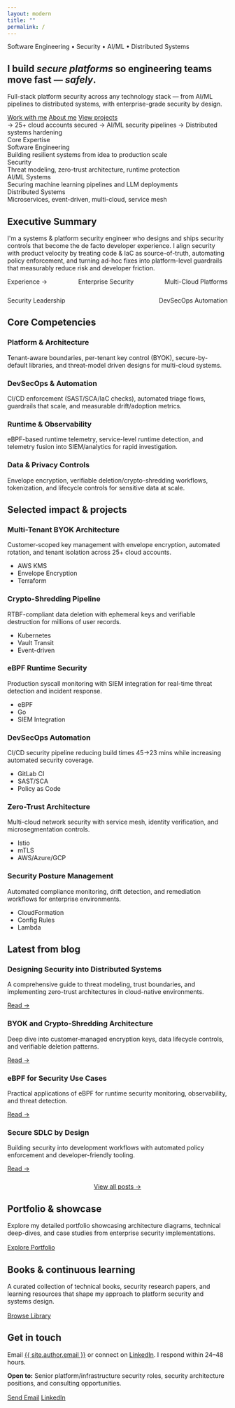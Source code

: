 ```yaml
---
layout: modern
title: ""
permalink: /
---
```


<!-- HERO -->
<section class="hero-improved">
  <div class="hero-content">
    <span class="pill mono">Software Engineering • Security • AI/ML • Distributed Systems</span>
    <h1 class="h1">I build <em>secure platforms</em> so engineering teams move fast — <em>safely</em>.</h1>
    <p class="lead">Full-stack platform security across any technology stack — from AI/ML pipelines to distributed systems, with enterprise-grade security by design.</p>
    <div class="cta">
      <a class="btn primary" href="#contact">Work with me</a>
      <a class="btn" href="/about/">About me</a>
      <a class="btn" href="#work">View projects</a>
    </div>
    <div class="statbar">
      <span class="chip">→ 25+ cloud accounts secured</span>
      <span class="chip">→ AI/ML security pipelines</span>
      <span class="chip">→ Distributed systems hardening</span>
    </div>
  </div>
  <div class="hero-expertise">
    <div class="badge">Core Expertise</div>
    <div class="expertise-grid">
      <div class="expertise-card">
        <div class="kpi">Software Engineering</div>
        <div class="muted">Building resilient systems from idea to production scale</div>
      </div>
      <div class="expertise-card">
        <div class="kpi">Security</div>
        <div class="muted">Threat modeling, zero-trust architecture, runtime protection</div>
      </div>
      <div class="expertise-card">
        <div class="kpi">AI/ML Systems</div>
        <div class="muted">Securing machine learning pipelines and LLM deployments</div>
      </div>
      <div class="expertise-card">
        <div class="kpi">Distributed Systems</div>
        <div class="muted">Microservices, event-driven, multi-cloud, service mesh</div>
      </div>
    </div>
  </div>
</section>

<!-- EXECUTIVE SUMMARY -->
<section>
  <h2>Executive Summary</h2>
  <div class="card">
    <div class="inner">
      <p>I'm a systems & platform security engineer who designs and ships security controls that become the de facto developer experience. I align security with product velocity by treating code & IaC as source-of-truth, automating policy enforcement, and turning ad-hoc fixes into platform-level guardrails that measurably reduce risk and developer friction.</p>
    </div>
  </div>
</section>

<!-- TRUST STRIP -->
<section aria-label="experience">
  <div class="card">
    <div class="inner" style="display:flex; gap:26px; flex-wrap:wrap; align-items:center; justify-content:space-between">
      <span class="mono" style="color:var(--muted)">Experience →</span>
      <span class="badge">Enterprise Security</span>
      <span class="badge">Multi-Cloud Platforms</span>
      <span class="badge">Security Leadership</span>
      <span class="badge">DevSecOps Automation</span>
    </div>
  </div>
</section>

<!-- CORE COMPETENCIES -->
<section>
  <h2>Core Competencies</h2>
  <div class="grid cols-2">
    <article class="card">
      <div class="inner">
        <h3>Platform & Architecture</h3>
        <p class="muted">Tenant-aware boundaries, per-tenant key control (BYOK), secure-by-default libraries, and threat-model driven designs for multi-cloud systems.</p>
      </div>
    </article>
    <article class="card">
      <div class="inner">
        <h3>DevSecOps & Automation</h3>
        <p class="muted">CI/CD enforcement (SAST/SCA/IaC checks), automated triage flows, guardrails that scale, and measurable drift/adoption metrics.</p>
      </div>
    </article>
    <article class="card">
      <div class="inner">
        <h3>Runtime & Observability</h3>
        <p class="muted">eBPF-based runtime telemetry, service-level runtime detection, and telemetry fusion into SIEM/analytics for rapid investigation.</p>
      </div>
    </article>
    <article class="card">
      <div class="inner">
        <h3>Data & Privacy Controls</h3>
        <p class="muted">Envelope encryption, verifiable deletion/crypto-shredding workflows, tokenization, and lifecycle controls for sensitive data at scale.</p>
      </div>
    </article>
  </div>
</section>

<!-- SELECTED WORK -->
<section id="work">
  <h2>Selected impact & projects</h2>
  <div class="grid cols-3">
    <article class="card">
      <div class="inner">
        <h3>Multi-Tenant BYOK Architecture</h3>
        <p class="muted">Customer-scoped key management with envelope encryption, automated rotation, and tenant isolation across 25+ cloud accounts.</p>
        <ul class="clean">
          <li>AWS KMS</li><li>Envelope Encryption</li><li>Terraform</li>
        </ul>
      </div>
    </article>
    <article class="card">
      <div class="inner">
        <h3>Crypto-Shredding Pipeline</h3>
        <p class="muted">RTBF-compliant data deletion with ephemeral keys and verifiable destruction for millions of user records.</p>
        <ul class="clean"><li>Kubernetes</li><li>Vault Transit</li><li>Event-driven</li></ul>
      </div>
    </article>
    <article class="card">
      <div class="inner">
        <h3>eBPF Runtime Security</h3>
        <p class="muted">Production syscall monitoring with SIEM integration for real-time threat detection and incident response.</p>
        <ul class="clean"><li>eBPF</li><li>Go</li><li>SIEM Integration</li></ul>
      </div>
    </article>
    <article class="card">
      <div class="inner">
        <h3>DevSecOps Automation</h3>
        <p class="muted">CI/CD security pipeline reducing build times 45→23 mins while increasing automated security coverage.</p>
        <ul class="clean"><li>GitLab CI</li><li>SAST/SCA</li><li>Policy as Code</li></ul>
      </div>
    </article>
    <article class="card">
      <div class="inner">
        <h3>Zero-Trust Architecture</h3>
        <p class="muted">Multi-cloud network security with service mesh, identity verification, and microsegmentation controls.</p>
        <ul class="clean"><li>Istio</li><li>mTLS</li><li>AWS/Azure/GCP</li></ul>
      </div>
    </article>
    <article class="card">
      <div class="inner">
        <h3>Security Posture Management</h3>
        <p class="muted">Automated compliance monitoring, drift detection, and remediation workflows for enterprise environments.</p>
        <ul class="clean"><li>CloudFormation</li><li>Config Rules</li><li>Lambda</li></ul>
      </div>
    </article>
  </div>
</section>

<!-- LATEST FROM BLOG -->
<section id="writing">
  <h2>Latest from blog</h2>
  <div class="grid cols-2">
    <article class="card">
      <div class="inner">
        <h3>Designing Security into Distributed Systems</h3>
        <p class="muted">A comprehensive guide to threat modeling, trust boundaries, and implementing zero-trust architectures in cloud-native environments.</p>
        <a class="btn" href="/blog/distributed-systems-security/">Read →</a>
      </div>
    </article>
    <article class="card">
      <div class="inner">
        <h3>BYOK and Crypto-Shredding Architecture</h3>
        <p class="muted">Deep dive into customer-managed encryption keys, data lifecycle controls, and verifiable deletion patterns.</p>
        <a class="btn" href="/blog/byok-crypto-shredding-architecture/">Read →</a>
      </div>
    </article>
    <article class="card">
      <div class="inner">
        <h3>eBPF for Security Use Cases</h3>
        <p class="muted">Practical applications of eBPF for runtime security monitoring, observability, and threat detection.</p>
        <a class="btn" href="/blog/ebpf-security-use-cases/">Read →</a>
      </div>
    </article>
    <article class="card">
      <div class="inner">
        <h3>Secure SDLC by Design</h3>
        <p class="muted">Building security into development workflows with automated policy enforcement and developer-friendly tooling.</p>
        <a class="btn" href="/blog/secure-sdlc-by-design/">Read →</a>
      </div>
    </article>
  </div>
  <div style="text-align:center; margin-top:24px">
    <a class="btn" href="/blog/">View all posts →</a>
  </div>
</section>

<!-- PORTFOLIO & PROJECTS -->
<section>
  <h2>Portfolio & showcase</h2>
  <div class="card">
    <div class="inner">
      <p class="muted">Explore my detailed portfolio showcasing architecture diagrams, technical deep-dives, and case studies from enterprise security implementations.</p>
      <div style="margin-top:16px">
        <a class="btn primary" href="/portfolio/">Explore Portfolio</a>
      </div>
    </div>
  </div>
</section>

<!-- PUBLICATIONS (Hidden by default - uncomment to enable) -->
<!--
<section id="publications">
  <h2>Publications & research</h2>
  <div class="grid cols-2">
    <article class="card">
      <div class="inner">
        <h3>Security Architecture Patterns for Cloud-Native Applications</h3>
        <p class="muted">Published research on implementing zero-trust architectures in distributed systems and microservices environments.</p>
        <ul class="clean">
          <li>Peer-reviewed</li><li>Conference Paper</li><li>2024</li>
        </ul>
        <a class="btn" href="/publications/security-architecture-patterns/">Read Paper →</a>
      </div>
    </article>
    <article class="card">
      <div class="inner">
        <h3>eBPF-Based Runtime Security Monitoring</h3>
        <p class="muted">Technical paper on leveraging eBPF for real-time security monitoring in containerized environments.</p>
        <ul class="clean">
          <li>Journal Article</li><li>Technical Report</li><li>2023</li>
        </ul>
        <a class="btn" href="/publications/ebpf-runtime-security/">Read Paper →</a>
      </div>
    </article>
  </div>
  <div style="text-align:center; margin-top:24px">
    <a class="btn" href="/publications/">View all publications →</a>
  </div>
</section>
-->

<!-- BOOKS & READING -->
<section id="books">
  <h2>Books & continuous learning</h2>
  <div class="card">
    <div class="inner">
      <p class="muted">A curated collection of technical books, security research papers, and learning resources that shape my approach to platform security and systems design.</p>
      <div style="margin-top:16px">
        <a class="btn" href="/books/">Browse Library</a>
      </div>
    </div>
  </div>
</section>

<!-- CONTACT -->
<section id="contact">
  <h2>Get in touch</h2>
  <div class="card">
    <div class="inner">
      <p class="muted">Email <a href="mailto:{{ site.author.email }}">{{ site.author.email }}</a> or connect on <a href="https://www.linkedin.com/in/{{ site.author.linkedin }}">LinkedIn</a>. I respond within 24–48 hours.</p>
      <p class="muted" style="margin-top:12px"><strong>Open to:</strong> Senior platform/infrastructure security roles, security architecture positions, and consulting opportunities.</p>
      <div style="margin-top:16px">
        <a class="btn primary" href="mailto:{{ site.author.email }}">Send Email</a>
        <a class="btn" href="https://www.linkedin.com/in/{{ site.author.linkedin }}">LinkedIn</a>
      </div>
    </div>
  </div>
</section>